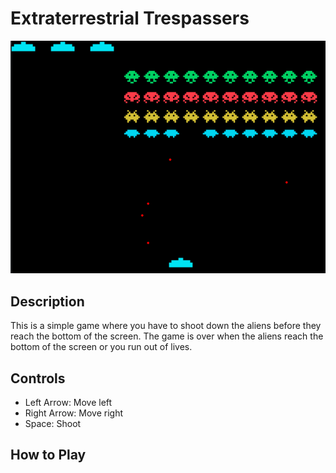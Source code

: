 # Extraterrestrial Trespassers

![gameplay](img.png?raw=true "Gameplay")

## Description

This is a simple game where you have to shoot down the aliens before they reach the 
bottom of the screen.  The game is over when the aliens reach the bottom of the screen 
or you run out of lives.

## Controls

* Left Arrow: Move left
* Right Arrow: Move right
* Space: Shoot

## How to Play
